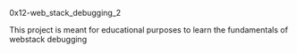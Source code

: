 0x12-web_stack_debugging_2

This project is meant for educational purposes to learn the fundamentals of webstack debugging
